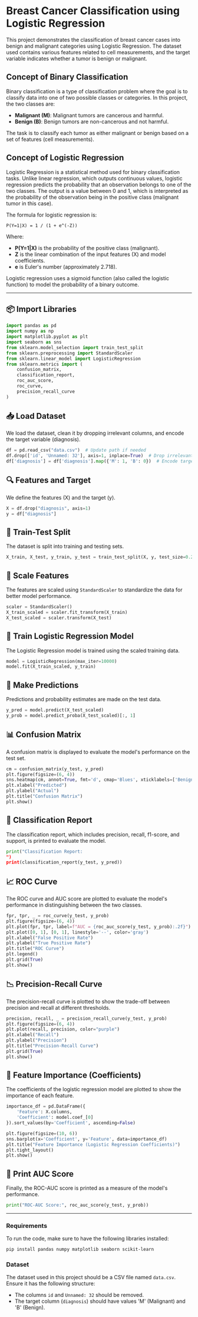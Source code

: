 
# Breast Cancer Classification using Logistic Regression

This project demonstrates the classification of breast cancer cases into benign and malignant categories using Logistic Regression. The dataset used contains various features related to cell measurements, and the target variable indicates whether a tumor is benign or malignant.

## Concept of Binary Classification

Binary classification is a type of classification problem where the goal is to classify data into one of two possible classes or categories. In this project, the two classes are:
- **Malignant (M)**: Malignant tumors are cancerous and harmful.
- **Benign (B)**: Benign tumors are non-cancerous and not harmful.

The task is to classify each tumor as either malignant or benign based on a set of features (cell measurements).

## Concept of Logistic Regression

Logistic Regression is a statistical method used for binary classification tasks. Unlike linear regression, which outputs continuous values, logistic regression predicts the probability that an observation belongs to one of the two classes. The output is a value between 0 and 1, which is interpreted as the probability of the observation being in the positive class (malignant tumor in this case).

The formula for logistic regression is:
```
P(Y=1|X) = 1 / (1 + e^(-Z))
```
Where:
- **P(Y=1|X)** is the probability of the positive class (malignant).
- **Z** is the linear combination of the input features (X) and model coefficients.
- **e** is Euler's number (approximately 2.718).

Logistic regression uses a sigmoid function (also called the logistic function) to model the probability of a binary outcome.

---

## 📦 Import Libraries

```python
import pandas as pd
import numpy as np
import matplotlib.pyplot as plt
import seaborn as sns
from sklearn.model_selection import train_test_split
from sklearn.preprocessing import StandardScaler
from sklearn.linear_model import LogisticRegression
from sklearn.metrics import (
    confusion_matrix,
    classification_report,
    roc_auc_score,
    roc_curve,
    precision_recall_curve
)
```

## 📥 Load Dataset

We load the dataset, clean it by dropping irrelevant columns, and encode the target variable (diagnosis).

```python
df = pd.read_csv("data.csv")  # Update path if needed
df.drop(['id', 'Unnamed: 32'], axis=1, inplace=True)  # Drop irrelevant columns
df['diagnosis'] = df['diagnosis'].map({'M': 1, 'B': 0})  # Encode target
```

## 🔍 Features and Target

We define the features (X) and the target (y).

```python
X = df.drop("diagnosis", axis=1)
y = df["diagnosis"]
```

## 🔀 Train-Test Split

The dataset is split into training and testing sets.

```python
X_train, X_test, y_train, y_test = train_test_split(X, y, test_size=0.2, random_state=42)
```

## 📏 Scale Features

The features are scaled using `StandardScaler` to standardize the data for better model performance.

```python
scaler = StandardScaler()
X_train_scaled = scaler.fit_transform(X_train)
X_test_scaled = scaler.transform(X_test)
```

## 🤖 Train Logistic Regression Model

The Logistic Regression model is trained using the scaled training data.

```python
model = LogisticRegression(max_iter=10000)
model.fit(X_train_scaled, y_train)
```

## 🔮 Make Predictions

Predictions and probability estimates are made on the test data.

```python
y_pred = model.predict(X_test_scaled)
y_prob = model.predict_proba(X_test_scaled)[:, 1]
```

## 📊 Confusion Matrix

A confusion matrix is displayed to evaluate the model's performance on the test set.

```python
cm = confusion_matrix(y_test, y_pred)
plt.figure(figsize=(6, 4))
sns.heatmap(cm, annot=True, fmt='d', cmap='Blues', xticklabels=['Benign', 'Malignant'], yticklabels=['Benign', 'Malignant'])
plt.xlabel("Predicted")
plt.ylabel("Actual")
plt.title("Confusion Matrix")
plt.show()
```

## 📄 Classification Report

The classification report, which includes precision, recall, f1-score, and support, is printed to evaluate the model.

```python
print("Classification Report:
")
print(classification_report(y_test, y_pred))
```

## 📈 ROC Curve

The ROC curve and AUC score are plotted to evaluate the model's performance in distinguishing between the two classes.

```python
fpr, tpr, _ = roc_curve(y_test, y_prob)
plt.figure(figsize=(6, 4))
plt.plot(fpr, tpr, label=f"AUC = {roc_auc_score(y_test, y_prob):.2f}")
plt.plot([0, 1], [0, 1], linestyle='--', color='gray')
plt.xlabel("False Positive Rate")
plt.ylabel("True Positive Rate")
plt.title("ROC Curve")
plt.legend()
plt.grid(True)
plt.show()
```

## 📉 Precision-Recall Curve

The precision-recall curve is plotted to show the trade-off between precision and recall at different thresholds.

```python
precision, recall, _ = precision_recall_curve(y_test, y_prob)
plt.figure(figsize=(6, 4))
plt.plot(recall, precision, color="purple")
plt.xlabel("Recall")
plt.ylabel("Precision")
plt.title("Precision-Recall Curve")
plt.grid(True)
plt.show()
```

## 📌 Feature Importance (Coefficients)

The coefficients of the logistic regression model are plotted to show the importance of each feature.

```python
importance_df = pd.DataFrame({
    'Feature': X.columns,
    'Coefficient': model.coef_[0]
}).sort_values(by='Coefficient', ascending=False)

plt.figure(figsize=(10, 6))
sns.barplot(x='Coefficient', y='Feature', data=importance_df)
plt.title("Feature Importance (Logistic Regression Coefficients)")
plt.tight_layout()
plt.show()
```

## 🧠 Print AUC Score

Finally, the ROC-AUC score is printed as a measure of the model's performance.

```python
print("ROC-AUC Score:", roc_auc_score(y_test, y_prob))
```

---

### Requirements
To run the code, make sure to have the following libraries installed:

```bash
pip install pandas numpy matplotlib seaborn scikit-learn
```

### Dataset

The dataset used in this project should be a CSV file named `data.csv`. Ensure it has the following structure:
- The columns `id` and `Unnamed: 32` should be removed.
- The target column (`diagnosis`) should have values 'M' (Malignant) and 'B' (Benign).


